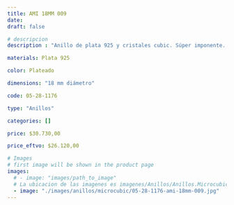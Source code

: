 ```yaml
---
title: AMI 18MM 009
date: 
draft: false

# descripcion
description : "Anillo de plata 925 y cristales cubic. Súper imponente. Modelo sin fin (toda la vuelta completa del anillo con cubics)."

materials: Plata 925

color: Plateado

dimensions: "18 mm diámetro"

code: 05-28-1176

type: "Anillos"

categories: []

price: $30.730,00

price_eftvo: $26.120,00

# Images
# first image will be shown in the product page
images:
  # - image: "images/path_to_image"
  # La ubicacion de las imagenes es imagenes/Anillos/Anillos.Microcubic/05-28-1176-ami-18mm-009
  - image: "./images/anillos/microcubic/05-28-1176-ami-18mm-009.jpg"
---
```

